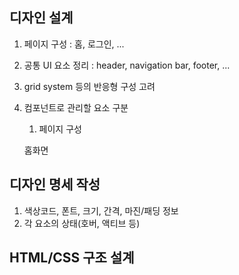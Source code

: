 ## 디자인 설계
1. 페이지 구성 : 홈, 로그인, ... 
2. 공통 UI 요소 정리 : header, navigation bar, footer, ...
3. grid system 등의 반응형 구성 고려
4. 컴포넌트로 관리할 요소 구분

    1. 페이지 구성

    홈화면
    



## 디자인 명세 작성
1. 색상코드, 폰트, 크기, 간격, 마진/패딩 정보
2. 각 요소의 상태(호버, 액티브 등)

## HTML/CSS 구조 설계

